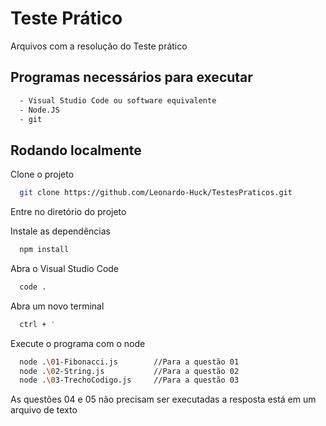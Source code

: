 # Teste Prático

Arquivos com a resolução do Teste prático


## Programas necessários para executar


```bash
  - Visual Studio Code ou software equivalente
  - Node.JS
  - git
```
    
## Rodando localmente

Clone o projeto

```bash
  git clone https://github.com/Leonardo-Huck/TestesPraticos.git
```

Entre no diretório do projeto

Instale as dependências

```bash
  npm install
```

Abra o Visual Studio Code
```bash
  code .
```

Abra um novo terminal
```bash
  ctrl + '
```

Execute o programa com o node
```bash
  node .\01-Fibonacci.js        //Para a questão 01
  node .\02-String.js           //Para a questão 02
  node .\03-TrechoCodigo.js     //Para a questão 03
```

As questões 04 e 05 não precisam ser executadas a resposta está em um arquivo de texto